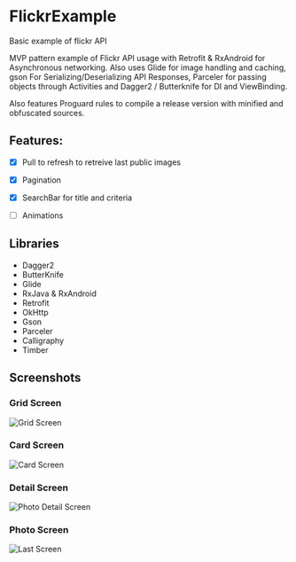 # FlickrExample
Basic example of flickr API

MVP pattern example of Flickr API usage with Retrofit & RxAndroid for Asynchronous networking.
Also uses Glide for image handling and caching, gson For Serializing/Deserializing API Responses, Parceler for passing objects through Activities and Dagger2 / Butterknife for DI and ViewBinding.

Also features Proguard rules to compile a release version with minified and obfuscated sources.

## Features:
- [x] Pull to refresh to retreive last public images
- [x] Pagination
- [x] SearchBar for title and criteria
- [ ]  Animations


## Libraries

- Dagger2
- ButterKnife
- Glide
- RxJava & RxAndroid
- Retrofit
- OkHttp
- Gson
- Parceler
- Calligraphy
- Timber

## Screenshots
### Grid Screen

![Grid Screen](/screens/screen1.png?raw=true "Grid Screen")

### Card Screen
![Card Screen](/screens/screen2.png?raw=true "Card Screen")

### Detail Screen
![Photo Detail Screen](/screens/screen3.png?raw=true "Detail Screen")

### Photo Screen
![Last Screen](/screens/screen4.png?raw=true "Photo Screen")
